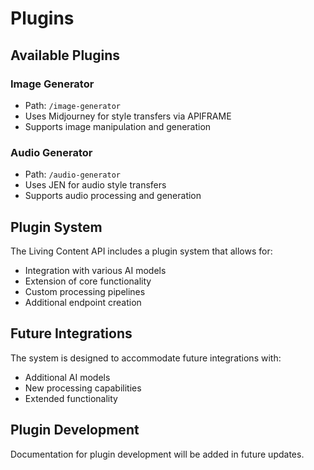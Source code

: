 # Plugins

## Available Plugins

### Image Generator

- Path: `/image-generator`
- Uses Midjourney for style transfers via APIFRAME
- Supports image manipulation and generation

### Audio Generator

- Path: `/audio-generator`
- Uses JEN for audio style transfers
- Supports audio processing and generation

## Plugin System

The Living Content API includes a plugin system that allows for:

- Integration with various AI models
- Extension of core functionality
- Custom processing pipelines
- Additional endpoint creation

## Future Integrations

The system is designed to accommodate future integrations with:

- Additional AI models
- New processing capabilities
- Extended functionality

## Plugin Development

Documentation for plugin development will be added in future updates.
